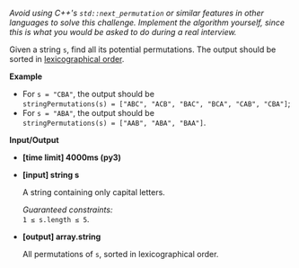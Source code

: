 <div class="markdown"><p><em>Avoid using C++'s <code>std::next_permutation</code> or similar features in other languages to solve this challenge. Implement the algorithm yourself, since this is what you would be asked to do during a real interview.</em></p>
<p>Given a string <code>s</code>, find all its potential permutations. The output should be sorted in <a href="keyword://lexicographical-order-for-strings">lexicographical order</a>.</p>
<p><strong>Example</strong></p>
<ul>
<li>For <code>s = "CBA"</code>, the output should be<br>
<code>stringPermutations(s) = ["ABC", "ACB", "BAC", "BCA", "CAB", "CBA"]</code>;</li>
<li>For <code>s = "ABA"</code>, the output should be<br>
<code>stringPermutations(s) = ["AAB", "ABA", "BAA"]</code>.</li>
</ul>
<p><strong>Input/Output</strong></p>
<ul>
<li><strong>[time limit] 4000ms (py3)</strong></li>
</ul>
<ul>
<li>
<p><strong>[input] string s</strong></p>
<p>A string containing only capital letters.</p>
<p><em>Guaranteed constraints:</em><br>
<code>1 ≤ s.length ≤ 5</code>.</p>
</li>
<li>
<p><strong>[output] array.string</strong></p>
<p>All permutations of <code>s</code>, sorted in lexicographical order.</p>
</li>
</ul>
</div>
